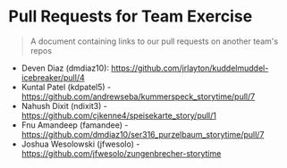 # Pull Requests for Team Exercise
> A document containing links to our pull requests on another team's repos

- Deven Diaz (dmdiaz10): https://github.com/jrlayton/kuddelmuddel-icebreaker/pull/4
- Kuntal Patel (kdpatel5) - https://github.com/andrewseba/kummerspeck_storytime/pull/7
- Nahush Dixit (ndixit3) - https://github.com/cjkenne4/speisekarte_story/pull/1
- Fnu Amandeep (famandee) - https://github.com/dmdiaz10/ser316_purzelbaum_storytime/pull/7
- Joshua Wesolowski (jfwesolo) - https://github.com/jfwesolo/zungenbrecher-storytime
